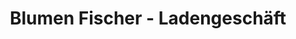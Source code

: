 ---
title: "Blumen Fischer - Ladengeschäft"
url: /reinfeld/blumen-fischer-ladengeschaeft/
shop: Blumen
---